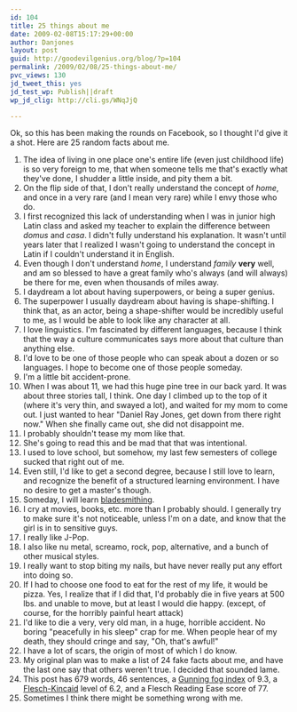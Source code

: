 ```yaml
---
id: 104
title: 25 things about me
date: 2009-02-08T15:17:29+00:00
author: Danjones
layout: post
guid: http://goodevilgenius.org/blog/?p=104
permalink: /2009/02/08/25-things-about-me/
pvc_views: 130
jd_tweet_this: yes
jd_test_wp: Publish||draft
wp_jd_clig: http://cli.gs/WNqJjQ

---
```

Ok, so this has been making the rounds on Facebook, so I thought I'd give it a shot. Here are 25 random facts about me.

1. The idea of living in one place one's entire life (even just childhood life) is so very foreign to me, that when someone tells me that's exactly what they've done, I shudder a little inside, and pity them a bit.
1. On the flip side of that, I don't really understand the concept of _home_, and once in a very rare (and I mean very rare) while I envy those who do.
1. I first recognized this lack of understanding when I was in junior high Latin class and asked my teacher to explain the difference between _domus_ and _casa_. I didn't fully understand his explanation. It wasn't until years later that I realized I wasn't going to understand the concept in Latin if I couldn't understand it in English.
1. Even though I don't understand _home_, I understand _family_ **very** well, and am so blessed to have a great family who's always (and will always) be there for me, even when thousands of miles away.
1. I daydream a lot about having superpowers, or being a super genius.
1. The superpower I usually daydream about having is shape-shifting. I think that, as an actor, being a shape-shifter would be incredibly useful to me, as I would be able to look like any character at all.
1. I love linguistics. I'm fascinated by different languages, because I think that the way a culture communicates says more about that culture than anything else.
1. I'd love to be one of those people who can speak about a dozen or so languages. I hope to become one of those people someday.
1. I'm a little bit accident-prone.
1. When I was about 11, we had this huge pine tree in our back yard. It was about three stories tall, I think. One day I climbed up to the top of it (where it's very thin, and swayed a lot), and waited for my mom to come out. I just wanted to hear "Daniel Ray Jones, get down from there right now." When she finally came out, she did not disappoint me.
1. I probably shouldn't tease my mom like that.
1. She's going to read this and be mad that that was intentional.
1. I used to love school, but somehow, my last few semesters of college sucked that right out of me.
1. Even still, I'd like to get a second degree, because I still love to learn, and recognize the benefit of a structured learning environment. I have no desire to get a master's though.
1. Someday, I will learn [bladesmithing](http://en.wikipedia.org/wiki/Bladesmith).
1. I cry at movies, books, etc. more than I probably should. I generally try to make sure it's not noticeable, unless I'm on a date, and know that the girl is in to sensitive guys.
1. I really like J-Pop.
1. I also like nu metal, screamo, rock, pop, alternative, and a bunch of other musical styles.
1. I really want to stop biting my nails, but have never really put any effort into doing so.
1. If I had to choose one food to eat for the rest of my life, it would be pizza. Yes, I realize that if I did that, I'd probably die in five years at 500 lbs. and unable to move, but at least I would die happy. (except, of course, for the horribly painful heart attack)
1. I'd like to die a very, very old man, in a huge, horrible accident. No boring "peacefully in his sleep" crap for me. When people hear of my death, they should cringe and say, "Oh, that's awful!"
1. I have a lot of scars, the origin of most of which I do know.
1. My original plan was to make a list of 24 fake facts about me, and have the last one say that others weren't true. I decided that sounded lame.
1. This post has 679 words, 46 sentences, a [Gunning fog index](http://en.wikipedia.org/wiki/Gunning_fog_index) of 9.3, a [Flesch-Kincaid](http://en.wikipedia.org/wiki/Flesch-Kincaid_Readability_Test) level of 6.2, and a Flesch Reading Ease score of 77.
1. Sometimes I think there might be something wrong with me.
